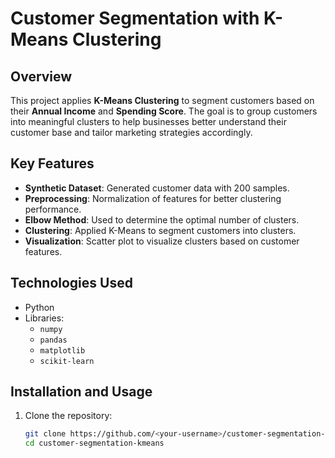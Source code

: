 # Customer Segmentation with K-Means Clustering

## Overview  
This project applies **K-Means Clustering** to segment customers based on their **Annual Income** and **Spending Score**. The goal is to group customers into meaningful clusters to help businesses better understand their customer base and tailor marketing strategies accordingly.

## Key Features  
- **Synthetic Dataset**: Generated customer data with 200 samples.  
- **Preprocessing**: Normalization of features for better clustering performance.  
- **Elbow Method**: Used to determine the optimal number of clusters.  
- **Clustering**: Applied K-Means to segment customers into clusters.  
- **Visualization**: Scatter plot to visualize clusters based on customer features.  

## Technologies Used  
- Python  
- Libraries:  
  - `numpy`  
  - `pandas`  
  - `matplotlib`  
  - `scikit-learn`  

## Installation and Usage  
1. Clone the repository:  
   ```bash
   git clone https://github.com/<your-username>/customer-segmentation-kmeans.git
   cd customer-segmentation-kmeans
